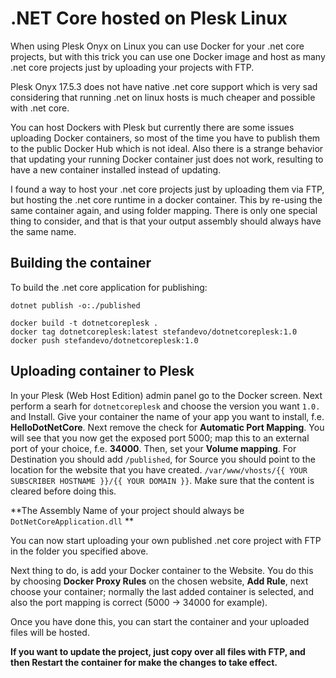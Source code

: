 # .NET Core hosted on Plesk Linux

When using Plesk Onyx on Linux you can use Docker for your .net core projects, but with this trick you can use one Docker image and host as many .net core projects just by uploading your projects with FTP.

Plesk Onyx 17.5.3 does not have native .net core support which is very sad considering that running .net on linux hosts is much cheaper and possible with .net core.

You can host Dockers with Plesk but currently there are some issues uploading Docker containers, so most of the time you have to publish them to the public Docker Hub which is not ideal. Also there is a strange behavior that updating your running Docker container just does not work, resulting to have a new container installed instead of updating.

I found a way to host your .net core projects just by uploading them via FTP, but hosting the .net core runtime in a docker container. This by re-using the same container again, and using folder mapping. There is only one special thing to consider, and that is that your output assembly should always have the same name.

## Building the container

To build the .net core application for publishing:

```dotnet publish -o:./published```

```
docker build -t dotnetcoreplesk .
docker tag dotnetcoreplesk:latest stefandevo/dotnetcoreplesk:1.0
docker push stefandevo/dotnetcoreplesk:1.0
```

## Uploading container to Plesk

In your Plesk (Web Host Edition) admin panel go to the Docker screen. Next perform a searh for ```dotnetcoreplesk``` and choose the version you want ```1.0.``` and Install. 
Give your container the name of your app you want to install, f.e. **HelloDotNetCore**.
Next remove the check for **Automatic Port Mapping**. You will see that you now get the exposed port 5000; map this to an external port of your choice, f.e. **34000**.
Then, set your **Volume mapping**. For Destination you should add ```/published```, for Source you should point to the location for the website that you have created. ```/var/www/vhosts/{{ YOUR SUBSCRIBER HOSTNAME }}/{{ YOUR DOMAIN }}```. Make sure that the content is cleared before doing this.

**The Assembly Name of your project should always be ```DotNetCoreApplication.dll``` **

You can now start uploading your own published .net core project with FTP in the folder you specified above. 

Next thing to do, is add your Docker container to the Website. You do this by choosing **Docker Proxy Rules** on the chosen website, **Add Rule**, next choose your container; normally the last added container is selected, and also the port mapping is correct (5000 -> 34000 for example).

Once you have done this, you can start the container and your uploaded files will be hosted.

**If you want to update the project, just copy over all files with FTP, and then **Restart** the container for make the changes to take effect.**


